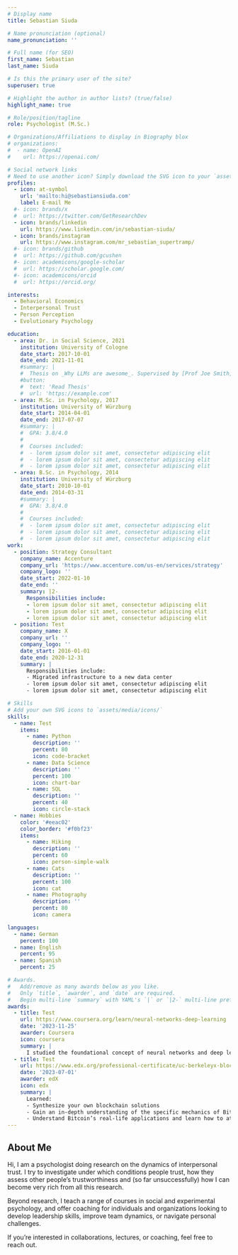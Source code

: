 ```yaml
---
# Display name
title: Sebastian Siuda

# Name pronunciation (optional)
name_pronunciation: ''

# Full name (for SEO)
first_name: Sebastian
last_name: Siuda

# Is this the primary user of the site?
superuser: true

# Highlight the author in author lists? (true/false)
highlight_name: true

# Role/position/tagline
role: Psychologist (M.Sc.)

# Organizations/Affiliations to display in Biography blox
# organizations:
#  - name: OpenAI
#    url: https://openai.com/

# Social network links
# Need to use another icon? Simply download the SVG icon to your `assets/media/icons/` folder.
profiles:
  - icon: at-symbol
    url: 'mailto:hi@sebastiansiuda.com'
    label: E-mail Me
  #- icon: brands/x
  #  url: https://twitter.com/GetResearchDev
  - icon: brands/linkedin
    url: https://www.linkedin.com/in/sebastian-siuda/
  - icon: brands/instagram
    url: https://www.instagram.com/mr_sebastian_supertramp/
  #- icon: brands/github
  #  url: https://github.com/gcushen
  #- icon: academicons/google-scholar
  #  url: https://scholar.google.com/
  #- icon: academicons/orcid
  #  url: https://orcid.org/

interests:
  - Behavioral Economics
  - Interpersonal Trust
  - Person Perception
  - Evolutionary Psychology

education:
  - area: Dr. in Social Science, 2021
    institution: University of Cologne
    date_start: 2017-10-01
    date_end: 2021-11-01
    #summary: |
    #  Thesis on _Why LLMs are awesome_. Supervised by [Prof Joe Smith](https://example.com). Presented papers at 5 IEEE conferences with the contributions being published in 2 Springer journals.
    #button:
    #  text: 'Read Thesis'
    #  url: 'https://example.com'
  - area: M.Sc. in Psychology, 2017
    institution: University of Würzburg
    date_start: 2014-04-01
    date_end: 2017-07-07
    #summary: |
    #  GPA: 3.8/4.0
    #
    #  Courses included:
    #  - lorem ipsum dolor sit amet, consectetur adipiscing elit
    #  - lorem ipsum dolor sit amet, consectetur adipiscing elit
    #  - lorem ipsum dolor sit amet, consectetur adipiscing elit
  - area: B.Sc. in Psychology, 2014
    institution: University of Würzburg
    date_start: 2010-10-01
    date_end: 2014-03-31
    #summary: |
    #  GPA: 3.8/4.0
    #
    #  Courses included:
    #  - lorem ipsum dolor sit amet, consectetur adipiscing elit
    #  - lorem ipsum dolor sit amet, consectetur adipiscing elit
    #  - lorem ipsum dolor sit amet, consectetur adipiscing elit
work:
  - position: Strategy Consultant
    company_name: Accenture
    company_url: 'https://www.accenture.com/us-en/services/strategy'
    company_logo: ''
    date_start: 2022-01-10
    date_end: ''
    summary: |2-
      Responsibilities include:
      - lorem ipsum dolor sit amet, consectetur adipiscing elit
      - lorem ipsum dolor sit amet, consectetur adipiscing elit
      - lorem ipsum dolor sit amet, consectetur adipiscing elit
  - position: Test
    company_name: X
    company_url: ''
    company_logo: ''
    date_start: 2016-01-01
    date_end: 2020-12-31
    summary: |
      Responsibilities include:
      - Migrated infrastructure to a new data center
      - lorem ipsum dolor sit amet, consectetur adipiscing elit
      - lorem ipsum dolor sit amet, consectetur adipiscing elit

# Skills
# Add your own SVG icons to `assets/media/icons/`
skills:
  - name: Test
    items:
      - name: Python
        description: ''
        percent: 80
        icon: code-bracket
      - name: Data Science
        description: ''
        percent: 100
        icon: chart-bar
      - name: SQL
        description: ''
        percent: 40
        icon: circle-stack
  - name: Hobbies
    color: '#eeac02'
    color_border: '#f0bf23'
    items:
      - name: Hiking
        description: ''
        percent: 60
        icon: person-simple-walk
      - name: Cats
        description: ''
        percent: 100
        icon: cat
      - name: Photography
        description: ''
        percent: 80
        icon: camera

languages:
  - name: German
    percent: 100
  - name: English
    percent: 95
  - name: Spanish
    percent: 25

# Awards.
#   Add/remove as many awards below as you like.
#   Only `title`, `awarder`, and `date` are required.
#   Begin multi-line `summary` with YAML's `|` or `|2-` multi-line prefix and indent 2 spaces below.
awards:
  - title: Test
    url: https://www.coursera.org/learn/neural-networks-deep-learning
    date: '2023-11-25'
    awarder: Coursera
    icon: coursera
    summary: |
      I studied the foundational concept of neural networks and deep learning. By the end, I was familiar with the significant technological trends driving the rise of deep learning; build, train, and apply fully connected deep neural networks; implement efficient (vectorized) neural networks; identify key parameters in a neural network’s architecture; and apply deep learning to your own applications.
  - title: Test
    url: https://www.edx.org/professional-certificate/uc-berkeleyx-blockchain-fundamentals
    date: '2023-07-01'
    awarder: edX
    icon: edx
    summary: |
      Learned:
      - Synthesize your own blockchain solutions
      - Gain an in-depth understanding of the specific mechanics of Bitcoin
      - Understand Bitcoin’s real-life applications and learn how to attack and destroy Bitcoin, Ethereum, smart contracts and Dapps, and alternatives to Bitcoin’s Proof-of-Work consensus algorithm
---
```


## About Me

Hi, I am a psychologist doing research on the dynamics of interpersonal trust. I try to investigate under which conditions people trust, how they assess other people’s trustworthiness and (so far unsuccessfully) how I can become very rich from all this research.

Beyond research, I teach a range of courses in social and experimental psychology, and offer coaching for individuals and organizations looking to develop leadership skills, improve team dynamics, or navigate personal challenges.

If you’re interested in collaborations, lectures, or coaching, feel free to reach out.